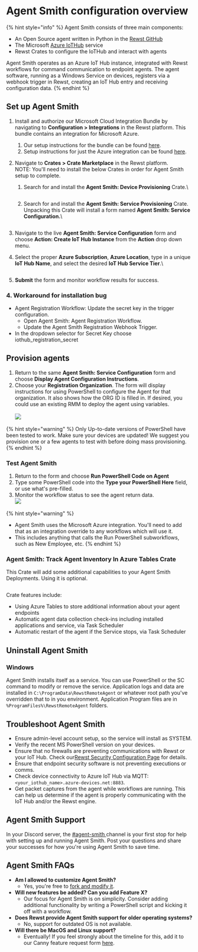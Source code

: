 # Agent Smith configuration overview

{% hint style="info" %}
Agent Smith consists of three main components:

* An Open Source agent written in Python in the [Rewst GitHub](https://github.com/RewstApp/rewst_remote_agent)
* The Microsoft [Azure IoTHub](https://azure.microsoft.com/en-us/products/iot-hub) service
* Rewst Crates to configure the IoTHub and interact with agents

Agent Smith operates as an Azure IoT Hub instance, integrated with Rewst workflows for command communication to endpoint agents. The agent software, running as a Windows Service on devices, registers via a webhook trigger in Rewst, creating an IoT Hub entry and receiving configuration data.
{% endhint %}

## Set up Agent Smith

1. Install and authorize our Microsoft Cloud Integration Bundle by navigating to **Configuration > Integrations** in the Rewst platform. This bundle contains an integration for Microsoft Azure.&#x20;
   1. Our setup instructions for the bundle can be found [here](https://docs.rewst.help/documentation/integrations/cloud/microsoft-cloud-integration-bundle).&#x20;
   2. Setup instructions for just the Azure integration can be found [here](https://docs.rewst.help/documentation/integrations/cloud/microsoft-cloud-integration-bundle/microsoft-azure/microsoft-azure-integration-setup).&#x20;
2. Navigate to **Crates > Crate Marketplace** in the Rewst platform. \
   NOTE: You'll need to install the below Crates in order for Agent Smith setup to complete.&#x20;
   1.  Search for and install the **Agent Smith: Device Provisioning** Crate.\


       <figure><img src="../../.gitbook/assets/Screenshot 2025-02-07 at 1.35.34 PM.png" alt=""><figcaption></figcaption></figure>
   2.  Search for and install the **Agent Smith: Service Provisioning** Crate. Unpacking this Crate will install a form named **Agent Smith: Service Configuration.**\


       <figure><img src="../../.gitbook/assets/Screenshot 2025-02-07 at 1.36.54 PM.png" alt=""><figcaption></figcaption></figure>
3. Navigate to the live **Agent Smith: Service Configuration** form and choose **Action: Create IoT Hub Instance** from the **Action** drop down menu.
4.  Select the proper **Azure Subscription**, **Azure Location**, type in a unique **IoT Hub Name**, and select the desired **IoT Hub Service Tier**.\




    <figure><img src="../../.gitbook/assets/Screenshot 2025-02-07 at 2.43.55 PM.png" alt=""><figcaption></figcaption></figure>
5. **Submit** the form and monitor workflow results for success.

### 4. Workaround for installation bug

* Agent Registration Workflow: Update the secret key in the trigger configuration.
  * Open Agent Smith: Agent Registration Workflow.
  * Update the Agent Smith Registration Webhook Trigger.
* In the dropdown selector for Secret Key choose iothub\_registration\_secret

## Provision agents

1. Return to the same **Agent Smith: Service Configuration** form and choose **Display Agent Configuration Instructions**.
2. Choose your **Registration Organization**. The form will display instructions for using PowerShell to configure the Agent for that organization. It also shows how the ORG ID is filled in. If desired, you could use an existing RMM to deploy the agent using variables.\
   \
   ![](<../../.gitbook/assets/Screenshot 2025-02-07 at 2.50.37 PM.png>)

{% hint style="warning" %}
Only Up-to-date versions of PowerShell have been tested to work. Make sure your devices are updated! We suggest you provision one or a few agents to test with before doing mass provisioning.
{% endhint %}



### Test Agent Smith

1. Return to the form and choose **Run PowerShell Code on Agent**
2. Type some PowerShell code into the **Type your PowerShell Here** field, or use what's pre-filled.
3. Monitor the workflow status to see the agent return data.\
   ![](<../../.gitbook/assets/Screenshot 2025-02-07 at 2.54.04 PM.png>)

{% hint style="warning" %}
* Agent Smith uses the Microsoft Azure integration. You'll need to add that as an integration override to any workflows which will use it.
* This includes anything that calls the Run PowerShell subworkflows, such as New Employee, etc.
{% endhint %}



### Agent Smith: Track Agent Inventory In Azure Tables Crate

This Crate will add some additional capabilities to your Agent Smith Deployments. Using it is optional.&#x20;

<figure><img src="../../.gitbook/assets/Screenshot 2025-02-07 at 2.57.50 PM.png" alt=""><figcaption></figcaption></figure>

Crate features include:

* Using Azure Tables to store additional information about your agent endpoints
* Automatic agent data collection check-ins including installed applications and service, via Task Scheduler
* Automatic restart of the agent if the Service stops, via Task Scheduler

## Uninstall Agent Smith

### Windows

Agent Smith installs itself as a service. You can use PowerShell or the SC command to modify or remove the service. Application logs and data are installed in `C:\ProgramData\RewstRemoteAgent` or whatever root path you've overridden that to in you environment. Application Program files are in `%ProgramFiles%\RewstRemoteAgent` folders.

## Troubleshoot Agent Smith

* Ensure admin-level account setup, so the service will install as SYSTEM.
* Verify the recent MS PowerShell version on your devices.
* Ensure that no firewalls are preventing communications with Rewst or your IoT Hub. Check our[Rewst Security Configuration Page](https://docs.rewst.help/security) for details.
* Ensure that endpoint security software is not preventing executions or comms.
* Check device connectivity to Azure IoT Hub via MQTT: `<your_iothub_name>.azure-devices.net:8883`.
* Get packet captures from the agent while workflows are running. This can help us determine if the agent is properly communicating with the IoT Hub and/or the Rewst engine.

## Agent Smith Support

In your Discord server, the [#agent-smith ](https://discord.com/channels/936789089703845988/1184866106482110608)channel is your first stop for help with setting up and running Agent Smith. Post your questions and share your successes for how you're using Agent Smith to save time.

## Agent Smith FAQs&#x20;

* **Am I allowed to customize Agent Smith?**
  * Yes, you're free to [fork and modify it](https://github.com/RewstApp/rewst_remote_agent).
* **Will new features be added? Can you add Feature X?**
  * Our focus for Agent Smith is on simplicity. Consider adding additional functionality by writing a PowerShell script and kicking it off with a workflow.
* **Does Rewst provide Agent Smith support for older operating systems?**
  * No, support for outdated OS is not available.
* **Will there be MacOS and Linux support?**
  * Eventually! If you feel strongly about the timeline for this, add it to our Canny feature request form [here](https://rewst.canny.io/agent-smith).
